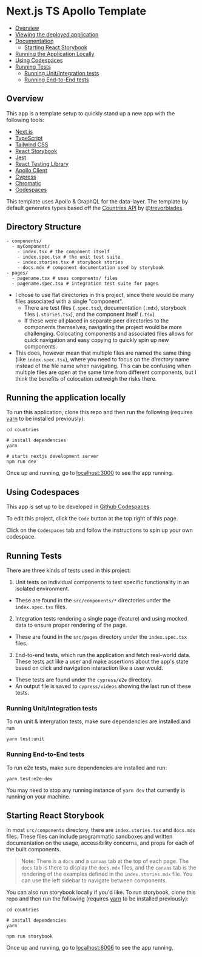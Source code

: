 # Next.js TS Apollo Template

- [Overview](#overview)
- [Viewing the deployed application](#viewing-the-deployed-application)
- [Documentation](#documentation)
  - [Starting React Storybook](#starting-react-storybook)
- [Running the Application Locally](#running-the-application-locally)
- [Using Codespaces](#using-codespaces)
- [Running Tests](#running-tests)
  - [Running Unit/Integration tests](#running-unitintegration-tests)
  - [Running End-to-End tests](#running-end-to-end-tests)

## Overview

This app is a template setup to quickly stand up a new app with the following tools:

- [Next.js](https://nextjs.org)
- [TypeScript](https://www.typescriptlang.org)
- [Tailwind CSS](https://tailwindcss.com)
- [React Storybook](https://storybook.js.org)
- [Jest](https://jestjs.io)
- [React Testing Library](https://testing-library.com/docs/react-testing-library/intro/)
- [Apollo Client](https://www.apollographql.com/apollo-client)
- [Cypress](https://www.cypress.io)
- [Chromatic](https://www.chromatic.com)
- [Codespaces](https://github.com/features/codespaces)

This template uses Apollo & GraphQL for the data-layer. The template by default generates types based off the [Countries API](https://github.com/trevorblades/countries) by [@trevorblades](https://github.com/trevorblades).

## Directory Structure

```
- components/
  - myComponent/
    - index.tsx # the component itself
    - index.spec.tsx # the unit test suite
    - index.stories.tsx # storybook stories
    - docs.mdx # component documentation used by storybook
- pages/
  - pagename.tsx # uses components/ files
  - pagename.spec.tsx # integration test suite for pages
```

- I chose to use flat directories in this project, since there would be
  many files associated with a single "component".
  - There are test files (`.spec.tsx`), documentation (`.mdx`), storybook files
    (`.stories.tsx`), and the component itself (`.tsx`).
  - If these were all placed in separate peer directories to the components
    themselves, navigating the project would be more challenging. Colocating
    components and associated files allows for quick navigation and easy copying
    to quickly spin up new components.
- This does, however mean that multiple files are named the same thing (like
  `index.spec.tsx`), where you need to focus on the _directory_ name instead of
  the file name when navigating. This can be confusing when multiple files are
  open at the same time from different components, but I think the benefits of
  colocation outweigh the risks there.

## Running the application locally

To run this application, clone this repo and then run the following (requires
[yarn](https://yarnpkg.com/getting-started/install) to be installed previously):

```
cd countries

# install dependencies
yarn

# starts nextjs development server
npm run dev
```

Once up and running, go to [localhost:3000](http://localhost:3000) to see the
app running.

## Using Codespaces

This app is set up to be developed in [Github Codespaces](https://github.com/features/codespaces).

To edit this project, click the `Code` button at the top right of this page.

Click on the `Codespaces` tab and follow the instructions to spin up your own codespace.

## Running Tests

There are three kinds of tests used in this project:

1. Unit tests on individual components to test specific functionality in an
   isolated environment.

- These are found in the `src/components/*` directories under the `index.spec.tsx` files.

2. Integration tests rendering a single page (feature) and using mocked data to
   ensure proper rendering of the page.

- These are found in the `src/pages` directory under the `index.spec.tsx` files.

3. End-to-end tests, which run the application and fetch real-world data. These
   tests act like a user and make assertions about the app's state based on click
   and navigation interaction like a user would.

- These tests are found under the `cypress/e2e` directory.
- An output file is saved to `cypress/videos` showing the last run of these tests.

### Running Unit/Integration tests

To run unit & intergration tests, make sure dependencies are installed and run

```
yarn test:unit
```

### Running End-to-End tests

To run e2e tests, make sure dependencies are installed and run:

```
yarn test:e2e:dev
```

You may need to stop any running instance of `yarn dev` that currently is running
on your machine.

## Starting React Storybook

In most `src/components` directory, there are `index.stories.tsx` and `docs.mdx` files.
These files can include programmatic sandboxes and written documentation on the usage,
accessibility concerns, and props for each of the built components.

> Note: There is a `docs` and a `canvas` tab at the top of each page. The `docs`
> tab is there to display the `docs.mdx` files, and the `canvas` tab is the rendering
> of the examples defined in the `index.stories.mdx` file. You can use the left
> sidebar to navigate between components.

You can also run storybook locally if you'd like. To run storybook, clone this
repo and then run the following (requires [yarn](https://yarnpkg.com/getting-started/install)
to be installed previously):

```
cd countries

# install dependencies
yarn

npm run storybook
```

Once up and running, go to [localhost:6006](http://localhost:6006) to see the
app running.
